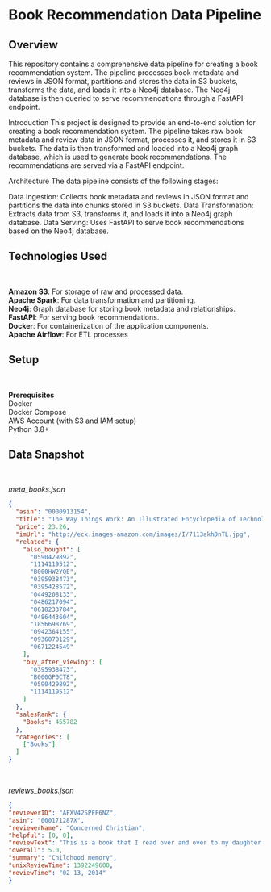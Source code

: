 <h1><strong>Book Recommendation Data Pipeline</strong></h1>  

<h2><strong>Overview</strong></h2>

This repository contains a comprehensive data pipeline for creating a book recommendation system. The pipeline processes book metadata and reviews in JSON format, partitions and stores the data in S3 buckets, transforms the data, and loads it into a Neo4j database. The Neo4j database is then queried to serve recommendations through a FastAPI endpoint.

Introduction
This project is designed to provide an end-to-end solution for creating a book recommendation system. The pipeline takes raw book metadata and review data in JSON format, processes it, and stores it in S3 buckets. The data is then transformed and loaded into a Neo4j graph database, which is used to generate book recommendations. The recommendations are served via a FastAPI endpoint.

Architecture
The data pipeline consists of the following stages:

Data Ingestion: Collects book metadata and reviews in JSON format and partitions the data into chunks stored in S3 buckets.
Data Transformation: Extracts data from S3, transforms it, and loads it into a Neo4j graph database.
Data Serving: Uses FastAPI to serve book recommendations based on the Neo4j database.


<h2><strong>Technologies Used</strong></h2><br>

**Amazon S3**: For storage of raw and processed data.<br>
**Apache Spark**: For data transformation and partitioning.<br>
**Neo4j**: Graph database for storing book metadata and relationships.<br>
**FastAPI**: For serving book recommendations.<br>
**Docker**: For containerization of the application components.<br>
**Apache Airflow**: For ETL processes <br>

<h2><strong>Setup</strong></h2><br>

**Prerequisites** <br>
Docker <br>
Docker Compose <br>
AWS Account (with S3 and IAM setup)<br>
Python 3.8+<br>

<h2><strong>Data Snapshot</strong></h2> <br>

<i>meta_books.json</i> <br>
```json
{
  "asin": "0000913154",
  "title": "The Way Things Work: An Illustrated Encyclopedia of Technology",
  "price": 23.26,
  "imUrl": "http://ecx.images-amazon.com/images/I/7113akhDnTL.jpg",
  "related": {
    "also_bought": [
      "0590429892",
      "1114119512",
      "B000HW2YQE",
      "0395938473",
      "0395428572",
      "0449208133",
      "0486217094",
      "0618233784",
      "0486443604",
      "1856698769",
      "0942364155",
      "0936070129",
      "0671224549"
    ],
    "buy_after_viewing": [
      "0395938473",
      "B000GP0CT8",
      "0590429892",
      "1114119512"
    ]
  },
  "salesRank": {
    "Books": 455782
  },
  "categories": [
    ["Books"]
  ]
}
```
<br>

<i>reviews_books.json</i> <br>

```json
{
"reviewerID": "AFXV42SPFF6NZ",
"asin": "000171287X",
"reviewerName": "Concerned Christian",
"helpful": [0, 0],
"reviewText": "This is a book that I read over and over to my daughter and now I plan on reading it to my granddaughter.  Received it very quickly. Thanks!",
"overall": 5.0,
"summary": "Childhood memory",
"unixReviewTime": 1392249600,
"reviewTime": "02 13, 2014"
}
```
<br>
